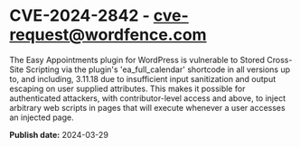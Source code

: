 # CVE-2024-2842 - cve-request@wordfence.com

The Easy Appointments plugin for WordPress is vulnerable to Stored Cross-Site Scripting via the plugin's 'ea_full_calendar' shortcode in all versions up to, and including, 3.11.18 due to insufficient input sanitization and output escaping on user supplied attributes. This makes it possible for authenticated attackers, with contributor-level access and above, to inject arbitrary web scripts in pages that will execute whenever a user accesses an injected page.

**Publish date:** 2024-03-29

